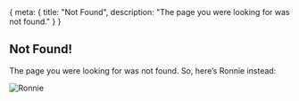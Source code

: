 <route>
{ meta: {
  title: "Not Found",
  description: "The page you were looking for was not found."
} }
</route>

## Not Found!

The page you were looking for was not found. So, here’s Ronnie instead:

![Ronnie](VITE__ASSETS_BASE_URL/ronnie.png)
